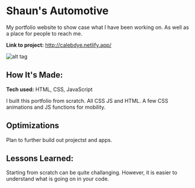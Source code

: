 # Shaun's Automotive
My portfolio website to show case what I have been working on. As well as a place for people to reach me.

**Link to project:** http://calebdye.netlify.app/

![alt tag](https://media.giphy.com/media/5MFVTzTBLkCLketWvB/giphy.gif)

## How It's Made:

**Tech used:** HTML, CSS, JavaScript

I built this portfolio from scratch. All CSS JS and HTML. A few CSS animations and JS functions for mobility.

## Optimizations
Plan to further build out projectst and apps.

## Lessons Learned:

Starting from scratch can be quite challanging. However, it is easier to understand what is going on in your code.

<!-- ## Examples:
Take a look at these couple examples that I have in my own portfolio:

**Palettable:** https://github.com/alecortega/palettable

**Twitter Battle:** https://github.com/alecortega/twitter-battle

**Patch Panel:** https://github.com/alecortega/patch-panel -->




